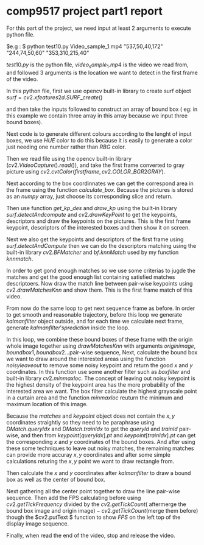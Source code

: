 # comp9517 project part1 report

For this part of the project, we need input at least 2 arguments to execute python file. 

$e.g : $ python test10.py Video_sample_1.mp4 "537,50,40,172" "244,74,50,60" "353,310,215,40" 

$test10.py$ is the python file, $video_sample_1.mp4$ is the video we read from, and followed 3 arguments is the location we want to detect in the first frame of the video.

In this python file, first we use opencv built-in library to create surf object $surf = cv2.xfeatures2d.SURF\_create()$

and then take the inputs followed to construct an array of bound box ( eg: in this example we contain three array in this array because we input three bound boxes).

Next code is to generate different colours according to the lenght of input boxes, we use $HUE$ color to do this because it is easily to generate a color just needing one number rather than $RBG$ color.

Then we read file using the opencv built-in library ($cv2.VideoCapture().read()$), and take the first frame converted to gray picture using $cv2.cvtColor(first frame,cv2.COLOR\_BGR2GRAY)$.

Next according to the box coordinnates we can get the correspond area in the frame using the function $calculate\_box$. Because the pictures is stored as an $numpy$ array,  just choose its corresponding slice and return.

Then use function $get\_kp\_des$ and $draw\_kp$ using the built-in library $surf.detectAndcompute$ and $cv2.drawKeyPoint$ to get the keypoints, descriptors and draw the keypoints on the pictures. This is the first frame keypoint, descriptors of the interested boxes and then show it on screen.

Next we also get the keypoints and descriptors of the first frame using $surf.detectAndCompute$ then we can do the descriptors matching using the built-in library $cv2.BFMatcher$ and $bf.knnMatch$ used by my function $knnmatch$. 

In order to get gond enough matches so we use some criterias to jugde the matches and get the good enough list containing satisfied matches descriptoers. Now  draw the match line between pair-wise keypoints using $cv2.drawMatchesKnn$ and show them. This is the first frame match of this video.

From now do the same loop to get next sequence frame as before. In order to get smooth and reasonable trajectory, before this loop we generate $kalman filter$ object outside, and for each time we calculate next frame, generate $kalman filter's prediction$ inside the loop.

In this loop, we combine these bound boxes of these frame with the origin whole image together using $drawMatchesKnn$ with arguments $origin image, boundbox1, boundbox2...$pair-wise sequence, Next, calculate the bound box we want to draw around the interested areas using the function $noisyleaveout$ to remove some noisy keypoint and return the good $x$ and $y$ coordinates. In this function use some another filter such as $box filter$ and built-in library $cv2.minmaxloc$. The concept of leaving out noisy keypoint is the highest density of the keypoint area has the more probability of the interested area we want. The box filter calculate the highest grayscale point in a curtain area and the function $minmaxloc$ reuturn the minimum and maximum location of this image. 

Because the $matches$ and $keypoint$ object does not contain the $x, y$ coordinates straightly so they need to be paraphrase using $DMatch.queryIdx$ and $DMatch.trainIdx$ to get the $query Id$ and $train Id$ pair-wise, and then from $keypoint[queryIdx].pt$ and $keypoint[trainIdx].pt$ can get the corresponding $x$ and $y$ coordinates of the bound boxes. And after using  these some techniques to leave out noisy matches, the remaining matches can provide more accuray $x, y$ coordinates and after some simple calculations returing the $x, y$ point we want to draw rectangle from. 

Then calculate the $x$ and $y$ coordinates after $kalman filter$ to draw a bound box as well as the center of bound box.

Next gathering all the center point together to draw the line pair-wise sequence. Then add the FPS calculating before using $cv2.getTickFrequency$ divided by the $cv2.getTickCount($ aftermerge the bound box image and origin image$) - cv2.getTickCount($merge them before$)$ though the $cv2.putText $ function to show $FPS$ on the left top of the display image sequence.

Finally, when read the end of the video, stop and release the video.



